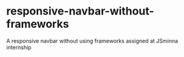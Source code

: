 # responsive-navbar-without-frameworks
A responsive navbar without using frameworks assigned at JSminna internship
